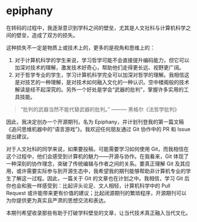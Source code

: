 # epiphany
在转码的过程中，我逐渐意识到学科之间的壁垒，尤其是人文社科与计算机科学之间的壁垒，造成了双方的损失。

这种损失不一定是物质上或技术上的，更多的是视角和思维上的：

1. 对于计算机科学的学生来说，学习哲学可能不会直接提升编码能力，但它可以加深对技术的理解，激发技术好奇心，帮助他们走得更长远、视野更广阔。
2. 对于哲学专业的学生，学习计算机科学完全可以加深对哲学的理解。我相信这是对技艺的一种理解，是对技术如何融入文化的一种认识。空中楼阁般的技术解读是经不起深究的。另外一个好处是学会“武器的批判”，掌握许多实用的工具技能。
> “批判的武器当然不能代替武器的批判。” ——— 黑格尔《法哲学批判》

因此，我决定创办一个开源期刊，名为 Epiphany，并计划刊登我的第一篇文稿《追问思维机器中的“语言游戏”》。我欢迎任何朋友通过 Git 协作中的 PR 和 Issue 提出建议。

对于人文社科的同学来说，如果要投稿，可能需要学习如何使用 Git，而我相信在这个过程中，他们会感受到计算机的魅力——开源与协作。在我看来，Git 体现了一种深刻的协作理念，突破了传统编辑与作者之间的关系。要真正理解 Git 及其应用，或许需要实际参与到开源生态中，我希望我的期刊能够帮助非计算机专业的学生了解这一过程。因此，一篇关于 Git 的文章也在计划之中。我相信，学习 Git 后你也会和我一样感受到：比起评头论足、文人相轻，计算机科学中的 Pull Request 或许能带来更有价值的建议；比起闭源期刊的繁琐程序，开源期刊可以为你提供更为真实且严肃的思想交流和表达。

本期刊希望收录那些有助于打破学科壁垒的文章，让当代技术真正融入当代文化。
